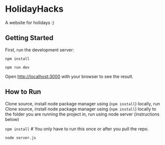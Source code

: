# HolidayHacks
A website for holidays :)

## Getting Started
First, run the development server:

`npm install`

`npm run dev`

Open [http://localhost:3000](http://localhost:3000) with your browser to see the result.


## How to Run
Clone source, install node package manager using (`npm install`) locally,  run	Clone source, install node package manager using (`npm install`) locally to the folder you are running the project in,  run using node server (instructions below)

`npm install` # You only have to run this once or after you pull the repo.

`node server.js`

